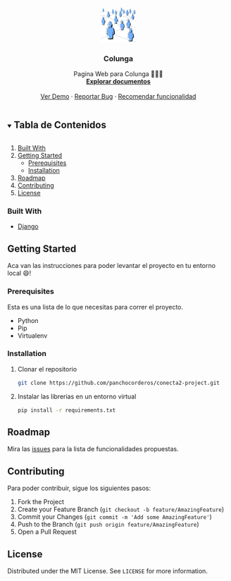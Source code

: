 <!-- PROJECT LOGO -->
<br />
<p align="center">
  <a href="https://github.com/panchocorderos/conecta2-project">
    <img src="image/logo.png" alt="Logo" width="80" height="80">
  </a>

  <h3 align="center">Colunga</h3>

  <p align="center">
    Pagina Web para Colunga &#128107;&#128108;&#128109;
    <br />
    <a href="https://github.com/panchocorderos/conecta2-project"><strong>Explorar documentos</strong></a>
    <br />
    <br />
    <a href="https://github.com/panchocorderos/conecta2-project">Ver Demo</a>
    ·
    <a href="https://github.com/panchocorderos/conecta2-project/issues">Reportar Bug</a>
    ·
    <a href="https://github.com/panchocorderos/conecta2-project/issues">Recomendar funcionalidad</a>
  </p>
</p>



<!-- TABLE OF CONTENTS -->
<details open="open">
  <summary><h2 style="display: inline-block">Tabla de Contenidos</h2></summary>
  <ol>
    <li>
        <a href="#built-with">Built With</a>
    </li>
    <li>
      <a href="#getting-started">Getting Started</a>
      <ul>
        <li><a href="#prerequisites">Prerequisites</a></li>
        <li><a href="#installation">Installation</a></li>
      </ul>
    </li>
    <li><a href="#roadmap">Roadmap</a></li>
    <li><a href="#contributing">Contributing</a></li>
    <li><a href="#license">License</a></li>
  </ol>
</details>




### Built With

* [Django](https://www.djangoproject.com/)
<!-- GETTING STARTED -->
## Getting Started

Aca van las instrucciones para poder levantar el proyecto en tu entorno local :smile:! 
### Prerequisites

Esta es una lista de lo que necesitas para correr el proyecto.
* Python
* Pip
* Virtualenv

### Installation

1. Clonar el repositorio
   ```sh
   git clone https://github.com/panchocorderos/conecta2-project.git
	 ```
2. Instalar las librerias en un entorno virtual
   ```sh
   pip install -r requirements.txt
	 ```

<!-- ROADMAP -->
## Roadmap

Mira las [issues](https://github.com/panchocorderos/conecta2-project/issues) para la lista de funcionalidades propuestas.



<!-- CONTRIBUTING -->
## Contributing

Para poder contribuir, sigue los siguientes pasos:

1. Fork the Project
2. Create your Feature Branch (`git checkout -b feature/AmazingFeature`)
3. Commit your Changes (`git commit -m 'Add some AmazingFeature'`)
4. Push to the Branch (`git push origin feature/AmazingFeature`)
5. Open a Pull Request



<!-- LICENSE -->
## License

Distributed under the MIT License. See `LICENSE` for more information.


